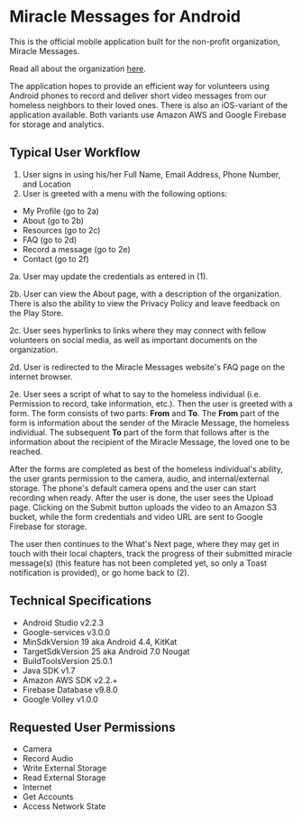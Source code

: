 Miracle Messages for Android 
============================

This is the official mobile application built for the non-profit organization, Miracle Messages.

Read all about the organization [here](http://miraclemessages.org/).

The application hopes to provide an efficient way for volunteers using Android phones to record and deliver short video messages from our homeless neighbors to their loved ones. There is also an iOS-variant of the application available. Both variants use Amazon AWS and Google Firebase for storage and analytics.

Typical User Workflow
---------------------
1. User signs in using his/her Full Name, Email Address, Phone Number, and Location
2. User is greeted with a menu with the following options:
  * My Profile (go to 2a)
  * About (go to 2b)
  * Resources (go to 2c)
  * FAQ (go to 2d)
  * Record a message (go to 2e)
  * Contact (go to 2f)

2a. User may update the credentials as entered in (1).

2b. User can view the About page, with a description of the organization. There is also the ability to view the Privacy Policy and leave feedback on the Play Store.

2c. User sees hyperlinks to links where they may connect with fellow volunteers on social media, as well as important documents on the organization.

2d. User is redirected to the Miracle Messages website's FAQ page on the internet browser.

2e. User sees a script of what to say to the homeless individual (i.e. Permission to record, take information, etc.). Then the user is greeted with a form. The form consists of two parts: **From** and **To**. The **From** part of the form is information about the sender of the Miracle Message, the homeless individual. The subsequent **To** part of the form that follows after is the information about the recipient of the Miracle Message, the loved one to be reached. 

After the forms are completed as best of the homeless individual's ability, the user grants permission to the camera, audio, and internal/external storage. The phone's default camera opens and the user can start recording when ready. After the user is done, the user sees the Upload page. Clicking on the Submit button uploads the video to an Amazon S3 bucket, while the form credentials and video URL are sent to Google Firebase for storage. 

The user then continues to the What's Next page, where they may get in touch with their local chapters, track the progress of their submitted miracle message(s) (this feature has not been completed yet, so only a Toast notification is provided), or go home back to (2).

Technical Specifications
------------------------
* Android Studio v2.2.3
* Google-services v3.0.0
* MinSdkVersion 19 aka Android 4.4, KitKat
* TargetSdkVersion 25 aka Android 7.0 Nougat
* BuildToolsVersion 25.0.1
* Java SDK v1.7
* Amazon AWS SDK v2.2.+
* Firebase Database v9.8.0
* Google Volley v1.0.0

Requested User Permissions
--------------------------
* Camera
* Record Audio
* Write External Storage
* Read External Storage
* Internet
* Get Accounts
* Access Network State
